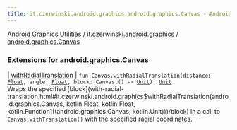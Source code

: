 ```yaml
---
title: it.czerwinski.android.graphics.android.graphics.Canvas - Android Graphics Utilities
---
```


[Android Graphics Utilities](../../index.html) / [it.czerwinski.android.graphics](../index.html) / [android.graphics.Canvas](./index.html)

### Extensions for android.graphics.Canvas

| [withRadialTranslation](with-radial-translation.html) | `fun Canvas.withRadialTranslation(distance: `[`Float`](https://kotlinlang.org/api/latest/jvm/stdlib/kotlin/-float/index.html)`, angle: `[`Float`](https://kotlinlang.org/api/latest/jvm/stdlib/kotlin/-float/index.html)`, block: Canvas.() -> `[`Unit`](https://kotlinlang.org/api/latest/jvm/stdlib/kotlin/-unit/index.html)`): `[`Unit`](https://kotlinlang.org/api/latest/jvm/stdlib/kotlin/-unit/index.html)<br>Wraps the specified [block](with-radial-translation.html#it.czerwinski.android.graphics$withRadialTranslation(android.graphics.Canvas, kotlin.Float, kotlin.Float, kotlin.Function1((android.graphics.Canvas, kotlin.Unit)))/block) in a call to `Canvas.withTranslation()` with the specified radial coordinates. |

